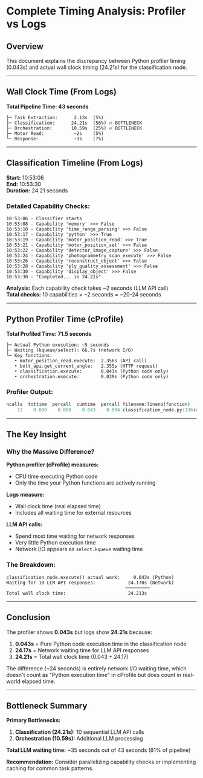 # Complete Timing Analysis: Profiler vs Logs

## Overview
This document explains the discrepancy between Python profiler timing (0.043s) and actual wall clock timing (24.21s) for the classification node.

---

## Wall Clock Time (From Logs)

**Total Pipeline Time: 43 seconds**

```
├─ Task Extraction:      2.13s  (5%)
├─ Classification:      24.21s  (56%) 🔥 BOTTLENECK
├─ Orchestration:       10.59s  (25%) 🔥 BOTTLENECK  
├─ Motor Read:           ~2s    (5%)
└─ Response:             ~3s    (7%)
```

---

## Classification Timeline (From Logs)

**Start:** 10:53:06  
**End:** 10:53:30  
**Duration:** 24.21 seconds

### Detailed Capability Checks:
```
10:53:06 - Classifier starts
10:53:08 - Capability 'memory' >>> False
10:53:10 - Capability 'time_range_parsing' >>> False  
10:53:17 - Capability 'python' >>> True
10:53:19 - Capability 'motor_position_read' >>> True
10:53:21 - Capability 'motor_position_set' >>> False
10:53:22 - Capability 'detector_image_capture' >>> False
10:53:24 - Capability 'photogrammetry_scan_execute' >>> False
10:53:26 - Capability 'reconstruct_object' >>> False
10:53:28 - Capability 'ply_quality_assessment' >>> False
10:53:30 - Capability 'display_object' >>> False
10:53:30 - "Completed... in 24.21s"
```

**Analysis:** Each capability check takes ~2 seconds (LLM API call)  
**Total checks:** 10 capabilities × ~2 seconds = ~20-24 seconds

---

## Python Profiler Time (cProfile)

**Total Profiled Time: 71.5 seconds**

```
├─ Actual Python execution: ~5 seconds
├─ Waiting (kqueue/select): 66.7s (network I/O)
└─ Key functions:
   • motor_position_read.execute:  2.356s (API call)
   • bolt_api.get_current_angle:   2.355s (HTTP request)
   • classification.execute:       0.043s (Python code only)
   • orchestration.execute:        0.039s (Python code only)
```

### Profiler Output:
```python
ncalls  tottime  percall  cumtime  percall filename:lineno(function)
    11    0.000    0.000    0.043    0.004 classification_node.py:136(execute)
```

---

## The Key Insight

### Why the Massive Difference?

**Python profiler (cProfile) measures:**
- CPU time executing Python code
- Only the time your Python functions are actively running

**Logs measure:**
- Wall clock time (real elapsed time)
- Includes all waiting time for external resources

**LLM API calls:**
- Spend most time waiting for network responses
- Very little Python execution time
- Network I/O appears as `select.kqueue` waiting time

### The Breakdown:
```
classification_node.execute() actual work:     0.043s (Python)
Waiting for 10 LLM API responses:            24.170s (Network)
                                            ─────────
Total wall clock time:                       24.213s
```

---

## Conclusion

The profiler shows **0.043s** but logs show **24.21s** because:

1. **0.043s** = Pure Python code execution time in the classification node
2. **24.17s** = Network waiting time for LLM API responses
3. **24.21s** = Total wall clock time (0.043 + 24.17)

The difference (~24 seconds) is entirely network I/O waiting time, which doesn't count as "Python execution time" in cProfile but does count in real-world elapsed time.

---

## Bottleneck Summary

**Primary Bottlenecks:**
1. **Classification (24.21s):** 10 sequential LLM API calls
2. **Orchestration (10.59s):** Additional LLM processing

**Total LLM waiting time:** ~35 seconds out of 43 seconds (81% of pipeline)

**Recommendation:** Consider parallelizing capability checks or implementing caching for common task patterns.